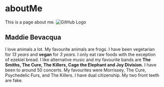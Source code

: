 # aboutMe
This is a page about me.
![GitHub Logo](https://scontent-yyz1-1.xx.fbcdn.net/v/t1.0-9/14469665_687076871441295_6980466168130548212_n.jpg?oh=5739c701f9143bb513b41c8f3bf66af2&oe=5A5BFC29)
## Maddie Bevacqua
I love animals a lot. My favourite animals are frogs. I have been vegetarian for _13 years_ and **vegan** for _3 years_. I only eat raw foods with the exception of ezekiel bread. I like alternative music and my favourite bands are **The Smiths, The Cure, The Killers, Cage the Elephant and Joy Division.** I have been to around 50 concerts. My favourites were Morrissey, The Cure, Psychedelic Furs, and The Killers. I have dual citizenship. My two front teeth are fake. 
